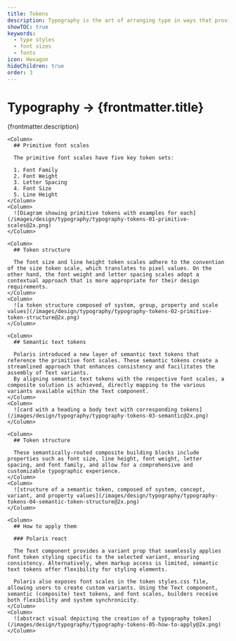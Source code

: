 ```yaml
---
title: Tokens
description: Typography is the art of arranging type in ways that provides innate hierarchy to UI.
showTOC: true
keywords:
  - type styles
  - font sizes
  - fonts
icon: Hexagon
hideChildren: true
order: 3
---
```


# Typography &rarr; {frontmatter.title}

<Lede>{frontmatter.description}</Lede>

<Subnav />

<Section>
  <Row variant="1-2">
  
    <Column>
      ## Primitive font scales

      The primitive font scales have five key token sets:

      1. Font Family
      2. Font Weight
      3. Letter Spacing
      4. Font Size
      5. Line Height
    </Column>
    <Column>
      ![Diagram showing primitive tokens with examples for each](/images/design/typography/typography-tokens-01-primitive-scales@2x.png)
    </Column>

  </Row>
  <Row variant="1-2">
  
    <Column>
      ## Token structure

      The font size and line height token scales adhere to the convention of the size token scale, which translates to pixel values. On the other hand, the font weight and letter spacing scales adopt a contextual approach that is more appropriate for their design requirements.
    </Column>
    <Column>
      ![a token structure composed of system, group, property and scale values](/images/design/typography/typography-tokens-02-primitive-token-structure@2x.png)
    </Column>

  </Row>
</Section>

<Section>
  <Row variant="1-2">
  
    <Column>
      ## Semantic text tokens

      Polaris introduced a new layer of semantic text tokens that reference the primitive font scales. These semantic tokens create a streamlined approach that enhances consistency and facilitates the assembly of Text variants.
      By aligning semantic text tokens with the respective font scales, a composite solution is achieved, directly mapping to the various variants available within the Text component.
    </Column>
    <Column>
      ![card with a heading a body text with corresponding tokens](/images/design/typography/typography-tokens-03-semantic@2x.png)
    </Column>

  </Row>
  
  <Row variant="1-2">
  
    <Column>
      ## Token structure

      These semantically-routed composite building blocks include properties such as font size, line height, font weight, letter spacing, and font family, and allow for a comprehensive and customizable typographic experience.
    </Column>
    <Column>
      ![structure of a semantic token, composed of system, concept, variant, and property values](/images/design/typography/typography-tokens-04-semantic-token-structure@2x.png)
    </Column>

  </Row>
</Section>

<Section>
  <Row variant="1-2">
  
    <Column>
      ## How to apply them

      ### Polaris react

      The Text component provides a variant prop that seamlessly applies font token styling specific to the selected variant, ensuring consistency. Alternatively, when markup access is limited, semantic text tokens offer flexibility for styling elements.

      Polaris also exposes font scales in the token styles.css file, allowing users to create custom variants. Using the Text component, semantic (composite) text tokens, and font scales, builders receive both flexibility and system synchronicity.
    </Column>
    <Column>
      ![abstract visual depicting the creation of a typography token](/images/design/typography/typography-tokens-05-how-to-apply@2x.png)
    </Column>

  </Row>
</Section>
